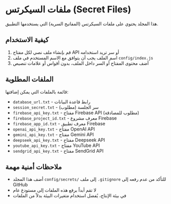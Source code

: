 # ملفات السيكرتس (Secret Files)

هذا المجلد يحتوي على ملفات السيكرتس (المفاتيح السرية) التي يستخدمها التطبيق.

## كيفية الاستخدام

1. قم بإنشاء ملف نصي لكل مفتاح API أو سر تريد استخدامه
2. اسم الملف يجب أن يتوافق مع الاسم المستخدم في ملف `config/index.js`
3. أضف محتوى المفتاح أو السر داخل الملف، بدون أقواس أو علامات تنصيص

## الملفات المطلوبة

قائمة بالملفات التي يمكن إضافتها:

- `database_url.txt` - رابط قاعدة البيانات
- `session_secret.txt` - سر الجلسة (مطلوب)
- `firebase_api_key.txt` - مفتاح Firebase API (مطلوب للمصادقة)
- `firebase_project_id.txt` - معرف مشروع Firebase
- `firebase_app_id.txt` - معرف تطبيق Firebase
- `openai_api_key.txt` - مفتاح OpenAI API
- `gemini_api_key.txt` - مفتاح Gemini API
- `deepseek_api_key.txt` - مفتاح Deepseek API
- `youtube_api_key.txt` - مفتاح YouTube API
- `sendgrid_api_key.txt` - مفتاح SendGrid API

## ملاحظات أمنية مهمة

- أضف هذا المجلد `config/secrets/` إلى ملف `.gitignore` للتأكد من عدم رفعه إلى GitHub
- لا تقم أبداً برفع هذه الملفات إلى مستودع عام
- في بيئة الإنتاج، يُفضل استخدام متغيرات البيئة بدلاً من الملفات